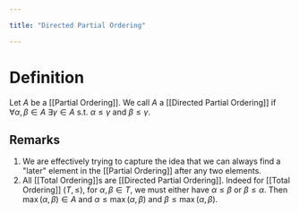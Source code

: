 ```yaml
---

title: "Directed Partial Ordering"

---
```

# Definition
Let $A$ be a [[Partial Ordering]]. We call $A$ a [[Directed Partial Ordering]] if $\forall \alpha, \beta \in A$ $\exists \gamma \in A$ s.t. $\alpha \leq \gamma$ and $\beta \leq \gamma$.

## Remarks
1. We are effectively trying to capture the idea that we can always find a "later" element in the [[Partial Ordering]] after any two elements.
2. All [[Total Ordering]]s are [[Directed Partial Ordering]]. Indeed for [[Total Ordering]] $(T, \leq)$, for $\alpha, \beta \in T$, we must either have $\alpha \leq \beta$ or $\beta \leq \alpha$. Then $\max\limits(\alpha, \beta) \in A$ and $\alpha \leq \max\limits(\alpha, \beta)$ and $\beta \leq \max\limits(\alpha, \beta)$.